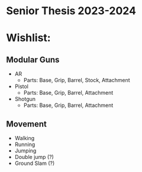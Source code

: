 # Senior Thesis 2023-2024

# Wishlist:

## Modular Guns
- AR
    - Parts: Base, Grip, Barrel, Stock, Attachment
- Pistol
    - Parts: Base, Grip, Barrel, Attachment
- Shotgun
    - Parts: Base, Grip, Barrel, Attachment

## Movement
- Walking
- Running
- Jumping
- Double jump (?)
- Ground Slam (?)
